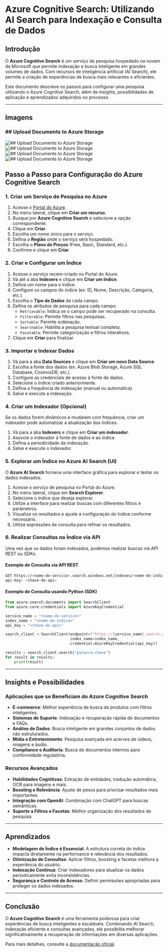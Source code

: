 
# Azure Cognitive Search: Utilizando AI Search para Indexação e Consulta de Dados

## Introdução
O **Azure Cognitive Search** é um serviço de pesquisa hospedado na nuvem da Microsoft que permite indexação e busca inteligente em grandes volumes de dados. Com recursos de inteligência artificial (AI Search), ele permite a criação de experiências de busca mais relevantes e eficientes.

Este documento descreve os passos para configurar uma pesquisa utilizando o Azure Cognitive Search, além de insights, possibilidades de aplicação e aprendizados adquiridos no processo.

---

## Imagens

### ## Upload Documents to Azure Storage
![## Upload Documents to Azure Storage](./images/storage-blob-1.png)
![## Upload Documents to Azure Storage](./images/storage-blob-2.png)
![## Upload Documents to Azure Storage](./images/6a-azure-container-upload-files-3.png)
![## Upload Documents to Azure Storage](./images/azure-search-wizard-4.png)

## Passo a Passo para Configuração do Azure Cognitive Search

### 1. Criar um Serviço de Pesquisa no Azure
1. Acesse o [Portal do Azure](https://portal.azure.com/).
2. No menu lateral, clique em **Criar um recurso**.
3. Busque por **Azure Cognitive Search** e selecione a opção correspondente.
4. Clique em **Criar**.
5. Escolha um nome único para o serviço.
6. Defina a **Região** onde o serviço será hospedado.
7. Escolha o **Plano de Preços** (Free, Basic, Standard, etc.).
8. Confirme e clique em **Criar**.

### 2. Criar e Configurar um Índice
1. Acesse o serviço recém-criado no Portal do Azure.
2. Vá até a aba **Indexers** e clique em **Criar um índice**.
3. Defina um nome para o índice.
4. Configure os campos do índice (ex: ID, Nome, Descrição, Categoria, etc.).
5. Escolha o **Tipo de Dados** de cada campo.
6. Defina os atributos de pesquisa para cada campo:
   - `Retrievable`: Indica se o campo pode ser recuperado na consulta.
   - `Filterable`: Permite filtros nas pesquisas.
   - `Sortable`: Permite ordenação.
   - `Searchable`: Habilita a pesquisa textual completa.
   - `Facetable`: Permite categorização e filtros interativos.
7. Clique em **Criar** para finalizar.

### 3. Importar e Indexar Dados
1. Vá para a aba **Data Sources** e clique em **Criar um novo Data Source**.
2. Escolha a fonte dos dados (ex: Azure Blob Storage, Azure SQL Database, CosmosDB, etc.).
3. Configure as credenciais de acesso à fonte de dados.
4. Selecione o índice criado anteriormente.
5. Defina a frequência de indexação (manual ou automática).
6. Salve e execute a indexação.

### 4. Criar um Indexador (Opcional)
Se os dados forem dinâmicos e mudarem com frequência, criar um indexador pode automatizar a atualização dos índices.
1. Vá para a aba **Indexers** e clique em **Criar um indexador**.
2. Associe o indexador à fonte de dados e ao índice.
3. Defina a periodicidade da indexação.
4. Salve e execute o indexador.

### 5. Explorar um Índice no Azure AI Search (UI)
O **Azure AI Search** fornece uma interface gráfica para explorar e testar os dados indexados.
1. Acesse o serviço de pesquisa no Portal do Azure.
2. No menu lateral, clique em **Search Explorer**.
3. Selecione o índice que deseja explorar.
4. Utilize a interface para realizar buscas com diferentes filtros e parâmetros.
5. Visualize os resultados e ajuste a configuração do índice conforme necessário.
6. Utilize expressões de consulta para refinar os resultados.

### 6. Realizar Consultas no Índice via API
Uma vez que os dados foram indexados, podemos realizar buscas via API REST ou SDKs.

#### Exemplo de Consulta via API REST
```bash
GET https://<nome-do-servico>.search.windows.net/indexes/<nome-do-indice>/docs?search=palavra-chave&api-version=2020-06-30
api-key: <chave-de-api>
```

#### Exemplo de Consulta usando Python (SDK)
```python
from azure.search.documents import SearchClient
from azure.core.credentials import AzureKeyCredential

service_name = "<nome-do-servico>"
index_name = "<nome-do-indice>"
api_key = "<chave-de-api>"

search_client = SearchClient(endpoint=f"https://{service_name}.search.windows.net",
                             index_name=index_name,
                             credential=AzureKeyCredential(api_key))

results = search_client.search("palavra-chave")
for result in results:
    print(result)
```

---

## Insights e Possibilidades
### Aplicações que se Beneficiam do Azure Cognitive Search
- **E-commerce**: Melhor experiência de busca de produtos com filtros inteligentes.
- **Sistemas de Suporte**: Indexação e recuperação rápida de documentos e FAQs.
- **Análise de Dados**: Busca inteligente em grandes conjuntos de dados não estruturados.
- **Mídia e Entretenimento**: Pesquisa avançada em acervos de vídeos, imagens e áudio.
- **Compliance e Auditoria**: Busca de documentos internos para conformidade regulatória.

### Recursos Avançados
- **Habilidades Cognitivas**: Extração de entidades, tradução automática, OCR para imagens e mais.
- **Boosting e Relevância**: Ajuste de pesos para priorizar resultados mais importantes.
- **Integração com OpenAI**: Combinação com ChatGPT para buscas semânticas.
- **Suporte a Filtros e Facetas**: Melhor organização dos resultados de pesquisa.

---

## Aprendizados
- **Modelagem de Índice é Essencial**: A estrutura correta do índice impacta diretamente na performance e relevância dos resultados.
- **Otimização de Consultas**: Aplicar filtros, boosting e facetas melhora a experiência do usuário.
- **Indexação Contínua**: Criar indexadores para atualizar os dados periodicamente evita inconsistências.
- **Segurança e Controle de Acesso**: Definir permissões apropriadas para proteger os dados indexados.

---

## Conclusão
O **Azure Cognitive Search** é uma ferramenta poderosa para criar experiências de busca inteligentes e escaláveis. Combinando AI Search, indexação eficiente e consultas avançadas, ele possibilita melhorar significativamente a recuperação de informações em diversas aplicações.

Para mais detalhes, consulte a [documentação oficial](https://learn.microsoft.com/en-us/azure/search/).
